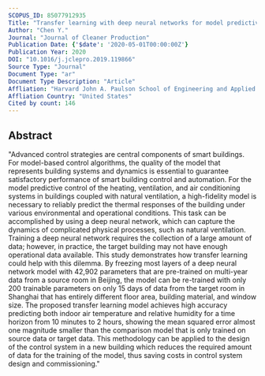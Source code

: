 ```yaml
---
SCOPUS_ID: 85077912935
Title: "Transfer learning with deep neural networks for model predictive control of HVAC and natural ventilation in smart buildings"
Author: "Chen Y."
Journal: "Journal of Cleaner Production"
Publication Date: {'$date': '2020-05-01T00:00:00Z'}
Publication Year: 2020
DOI: "10.1016/j.jclepro.2019.119866"
Source Type: "Journal"
Document Type: "ar"
Document Type Description: "Article"
Affliation: "Harvard John A. Paulson School of Engineering and Applied Sciences"
Affliation Country: "United States"
Cited by count: 146
---
```


## Abstract
"Advanced control strategies are central components of smart buildings. For model-based control algorithms, the quality of the model that represents building systems and dynamics is essential to guarantee satisfactory performance of smart building control and automation. For the model predictive control of the heating, ventilation, and air conditioning systems in buildings coupled with natural ventilation, a high-fidelity model is necessary to reliably predict the thermal responses of the building under various environmental and operational conditions. This task can be accomplished by using a deep neural network, which can capture the dynamics of complicated physical processes, such as natural ventilation. Training a deep neural network requires the collection of a large amount of data; however, in practice, the target building may not have enough operational data available. This study demonstrates how transfer learning could help with this dilemma. By freezing most layers of a deep neural network model with 42,902 parameters that are pre-trained on multi-year data from a source room in Beijing, the model can be re-trained with only 200 trainable parameters on only 15 days of data from the target room in Shanghai that has entirely different floor area, building material, and window size. The proposed transfer learning model achieves high accuracy predicting both indoor air temperature and relative humidity for a time horizon from 10 minutes to 2 hours, showing the mean squared error almost one magnitude smaller than the comparison model that is only trained on source data or target data. This methodology can be applied to the design of the control system in a new building which reduces the required amount of data for the training of the model, thus saving costs in control system design and commissioning."
